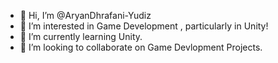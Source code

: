 - 👋 Hi, I’m @AryanDhrafani-Yudiz
- 👀 I’m interested in Game Development , particularly in Unity!
- 🌱 I’m currently learning Unity.
- 💞️ I’m looking to collaborate on Game Devlopment Projects.


<!---
AryanDhrafani-Yudiz/AryanDhrafani-Yudiz is a ✨ special ✨ repository because its `README.md` (this file) appears on your GitHub profile.
You can click the Preview link to take a look at your changes.
--->
